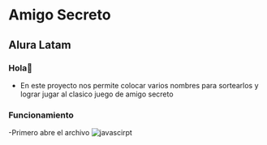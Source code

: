 <h1>Amigo Secreto</h1>
<h2>Alura Latam</h2>

### **Hola**🙌
- En este proyecto nos permite colocar varios nombres para sortearlos y lograr jugar al clasico juego de amigo secreto
### **Funcionamiento**
-Primero abre el archivo <code></code>
![javascirpt](https://img.shields.io/badge/logo-HTML-blue?logo=html)
